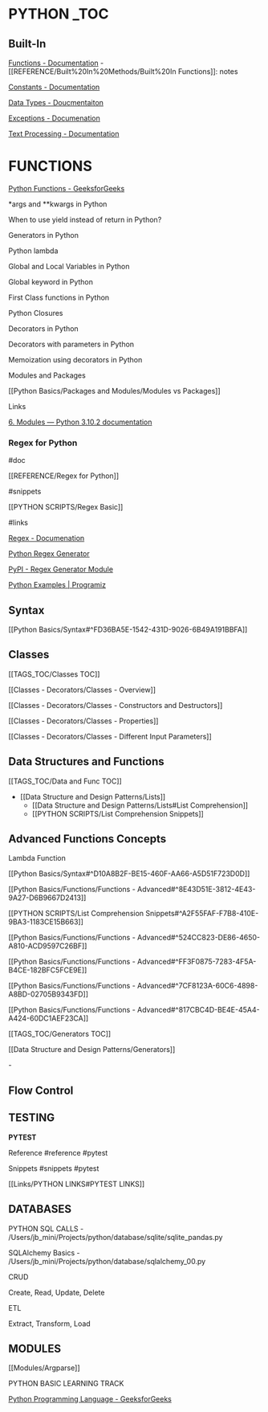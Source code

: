 # PYTHON _TOC

## Built-In

[Functions - Documentation](https://docs.python.org/3/library/constants.html) - [[REFERENCE/Built%20In%20Methods/Built%20In Functions]]: notes

[Constants - Documentation](https://docs.python.org/3/library/constants.html)

[Data Types - Doucmentaiton](https://docs.python.org/3/library/stdtypes.html)

[Exceptions - Documenation](https://docs.python.org/3/library/stdtypes.html)

[Text Processing - Documentation](https://docs.python.org/3/library/text.html)

# FUNCTIONS

[Python Functions - GeeksforGeeks](https://www.geeksforgeeks.org/python-functions/?ref=lbp)

*args and **kwargs in Python

When to use yield instead of return in Python?

Generators in Python

Python lambda

Global and Local Variables in Python

Global keyword in Python

First Class functions in Python

Python Closures

Decorators in Python

Decorators with parameters in Python

Memoization using decorators in Python

Modules and Packages

   [[Python Basics/Packages and Modules/Modules vs Packages]]

   Links

[6. Modules — Python 3.10.2 documentation](https://docs.python.org/3/tutorial/modules.html)

### Regex for Python

   \#doc

   [[REFERENCE/Regex for Python]]

   \#snippets

   [[PYTHON SCRIPTS/Regex Basic]]

   \#links

   [Regex - Documenation](https://docs.python.org/3/library/re.html)

   [Python Regex Generator](https://pythex.org/)

   [PyPI - Regex Generator Module](https://pypi.org/project/regex-generator-lib/)

[Python Examples | Programiz](https://www.programiz.com/python-programming/examples)

## Syntax

[[Python Basics/Syntax#^FD36BA5E-1542-431D-9026-6B49A191BBFA]]

## Classes

[[TAGS_TOC/Classes TOC]]

[[Classes - Decorators/Classes - Overview]]

   [[Classes - Decorators/Classes - Constructors and Destructors]]

   [[Classes - Decorators/Classes - Properties]]

[[Classes - Decorators/Classes - Different Input Parameters]]

## Data Structures and Functions

[[TAGS_TOC/Data and Func TOC]]

   - [[Data Structure and Design Patterns/Lists]]
      - [[Data Structure and Design Patterns/Lists#List Comprehension]]
      - [[PYTHON SCRIPTS/List Comprehension Snippets]]

## Advanced Functions Concepts

Lambda Function

   [[Python Basics/Syntax#^D10A8B2F-BE15-460F-AA66-A5D51F723D0D]]

   [[Python Basics/Functions/Functions - Advanced#^8E43D51E-3812-4E43-9A27-D6B9667D2413]]

   [[PYTHON SCRIPTS/List Comprehension Snippets#^A2F55FAF-F7B8-410E-9BA3-1183CE15B663]]

   [[Python Basics/Functions/Functions - Advanced#^524CC823-DE86-4650-A810-ACD9597C26BF]]

   [[Python Basics/Functions/Functions - Advanced#^FF3F0875-7283-4F5A-B4CE-182BFC5FCE9E]]

   [[Python Basics/Functions/Functions - Advanced#^7CF8123A-60C6-4898-A8BD-02705B9343FD]]

   [[Python Basics/Functions/Functions - Advanced#^817CBC4D-BE4E-45A4-A424-60DC1AEF23CA]]

[[TAGS_TOC/Generators TOC]]

[[Data Structure and Design Patterns/Generators]]

   \-

## Flow Control

## TESTING

**PYTEST**

   Reference #reference #pytest

   Snippets #snippets #pytest

   [[Links/PYTHON LINKS#PYTEST LINKS]]

## DATABASES

PYTHON SQL CALLS - /Users/jb_mini/Projects/python/database/sqlite/sqlite_pandas.py

SQLAlchemy Basics - /Users/jb_mini/Projects/python/database/sqlalchemy_00.py

CRUD

Create, Read, Update, Delete

ETL

Extract, Transform, Load

## MODULES

[[Modules/Argparse]]

PYTHON BASIC LEARNING TRACK

[Python Programming Language - GeeksforGeeks](https://www.geeksforgeeks.org/python-programming-language/?ref=shm)

